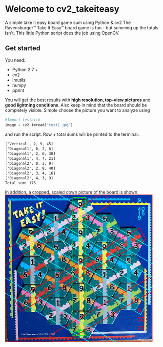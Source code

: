 # Welcome to cv2_takeiteasy
A simple take it easy board game sum using Python &amp; cv2
The Ravensburger&trade;  Take It Easy&trade; board game is fun - but summing up the totals isn't. This little Python script does the job using OpenCV.

## Get started
You need:
* Python 2.7 +
* cv2
* imutils
* numpy
* pprint

You will get the best results with **high resolution, top-view pictures** and **good lightning conditions**. Also keep in mind that the board should be completely visible. Simple choose the picture you want to analyze using 
```python
#Import testbild
image = cv2.imread("test1.jpg")
```
and run the script. Row + total sums will be printed to the terminal. 

```
['Vertical', 2, 9, 45]
['Diagonal1', 0, 2, 6]
['Diagonal1', 2, 6, 30]
['Diagonal1', 4, 7, 21]
['Diagonal2', 0, 3, 9]
['Diagonal2', 2, 8, 40]
['Diagonal2', 3, 4, 16]
['Diagonal2', 4, 3, 9]
Total sum: 176
```
In addition, a cropped, scaled down picture of the board is shown.
![example output image](https://github.com/flojosch/cv2_takeiteasy/blob/master/cropped_screenshot_25.04.2020.png)
